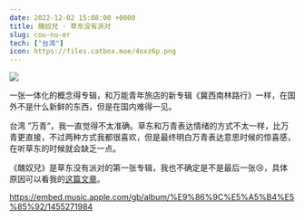 ```yaml
---
date: 2022-12-02 15:08:00 +0000
title: 醜奴兒 · 草东没有派对
slug: cou-nu-er
tech: ["台湾"]
icon: https://files.catbox.moe/4oxz6p.png
---
```


![](https://files.catbox.moe/5zsk1x.png)

一张一体化的概念得专辑，和万能青年旅店的新专辑《冀西南林路行》一样，在国外不是什么新鲜的东西，但是在国内难得一见。

台湾 ”万青“，我一直觉得不太准确。草东和万青表达情绪的方式不太一样，比万青更直接，不过两种方式我都很喜欢，但是最终明白万青表达意思时候的惊喜感，在听草东的时候就会缺乏一点。

《醜奴兒》是草东没有派对的第一张专辑，我也不确定是不是最后一张😢，具体原因可以看我的[这篇文章](https://boatneck-utensil-a82.notion.site/561691cd0fab47fc9f0bc6405c00614a)。

https://embed.music.apple.com/gb/album/%E9%86%9C%E5%A5%B4%E5%85%92/1455271984



